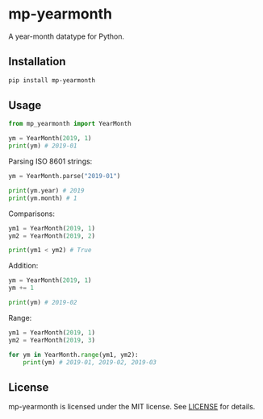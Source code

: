 # mp-yearmonth

A year-month datatype for Python.

## Installation

```bash
pip install mp-yearmonth
```

## Usage

```python
from mp_yearmonth import YearMonth

ym = YearMonth(2019, 1)
print(ym) # 2019-01
```

Parsing ISO 8601 strings:

```python
ym = YearMonth.parse("2019-01")

print(ym.year) # 2019
print(ym.month) # 1
```

Comparisons:

```python
ym1 = YearMonth(2019, 1)
ym2 = YearMonth(2019, 2)

print(ym1 < ym2) # True
```

Addition:

```python
ym = YearMonth(2019, 1)
ym += 1

print(ym) # 2019-02
```

Range:

```python
ym1 = YearMonth(2019, 1)
ym2 = YearMonth(2019, 3)

for ym in YearMonth.range(ym1, ym2):
    print(ym) # 2019-01, 2019-02, 2019-03
```

## License

mp-yearmonth is licensed under the MIT license. See [LICENSE](LICENSE) for details.
